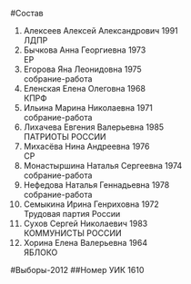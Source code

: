#Состав
1. Алексеев Алексей Александрович 1991   
    ЛДПР
2. Бычкова Анна Георгиевна 1973   
    ЕР
3. Егорова Яна Леонидовна 1975   
    собрание-работа
4. Еленская Елена Олеговна 1968   
    КПРФ
5. Ильина Марина Николаевна 1971   
    собрание-работа
6. Лихачева Евгения Валерьевна 1985   
    ПАТРИОТЫ РОССИИ
7. Михасёва Нина Андреевна 1976   
    СР
8. Монастыршина Наталья Сергеевна 1974   
    собрание-работа
9. Нефедова Наталья Геннадьевна 1978   
    собрание-работа
10. Семыкина Ирина Генриховна 1972   
    Трудовая партия России
11. Сухов Сергей Николаевич 1983   
    КОММУНИСТЫ РОССИИ
12. Хорина Елена Валерьевна 1964   
    ЯБЛОКО

#Выборы-2012
##Номер УИК
1610